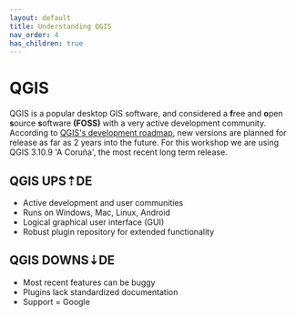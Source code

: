 ```yaml
---
layout: default
title: Understanding QGIS
nav_order: 4
has_children: true
---
```


# QGIS
QGIS is a popular desktop GIS software, and considered a **f**ree and **o**pen **s**ource **s**oftware **(FOSS)** with a very active development community. According to [QGIS's development roadmap](https://www.qgis.org/en/site/getinvolved/development/roadmap.html), new versions are planned for release as far as 2 years into the future. For this workshop we are using QGIS 3.10.9 'A Coruña', the most recent long term release.

## QGIS UPS⇡DE
- Active development and user communities
- Runs on Windows, Mac, Linux, Android
- Logical graphical user interface (GUI)
- Robust plugin repository for extended functionality

## QGIS DOWNS⇣DE
- Most recent features can be buggy
- Plugins lack standardized documentation
- Support = Google
